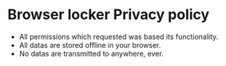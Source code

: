 # Browser locker Privacy policy
* All permissions which requested was based its functionality.  
* All datas are stored offline in your browser.  
* No datas are transmitted to anywhere, ever.  